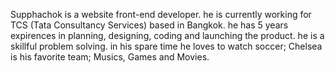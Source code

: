 Supphachok is a website front-end developer. he is currently working for TCS (Tata Consultancy Services) based in Bangkok. he has 5 years expirences in planning, designing, coding and launching the product. he is a skillful problem solving. in his spare time he loves to watch soccer; Chelsea is his favorite team; Musics, Games and Movies.
